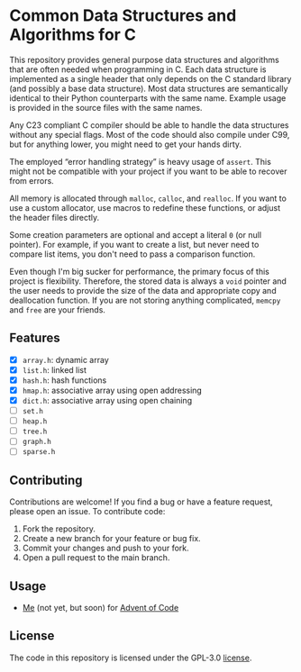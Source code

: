# Common Data Structures and Algorithms for C

This repository provides general purpose data structures and algorithms that are often needed when
programming in C. Each data structure is implemented as a single header that only depends on the C
standard library (and possibly a base data structure). Most data structures are semantically
identical to their Python counterparts with the same name. Example usage is provided in the source
files with the same names.

Any C23 compliant C compiler should be able to handle the data structures without any special flags.
Most of the code should also compile under C99, but for anything lower, you might need to get your
hands dirty.

The employed “error handling strategy” is heavy usage of `assert`. This might not be compatible with
your project if you want to be able to recover from errors.

All memory is allocated through `malloc`, `calloc`, and `realloc`. If you want to use a custom
allocator, use macros to redefine these functions, or adjust the header files directly.

Some creation parameters are optional and accept a literal `0` (or null pointer). For example, if
you want to create a list, but never need to compare list items, you don't need to pass a comparison
function.

Even though I'm big sucker for performance, the primary focus of this project is flexibility.
Therefore, the stored data is always a `void` pointer and the user needs to provide the size of the
data and appropriate copy and deallocation function. If you are not storing anything complicated,
`memcpy` and `free` are your friends.

## Features

- [x] `array.h`: dynamic array
- [x] `list.h`: linked list
- [x] `hash.h`: hash functions
- [x] `hmap.h`: associative array using open addressing
- [x] `dict.h`: associative array using open chaining
- [ ] `set.h`
- [ ] `heap.h`
- [ ] `tree.h`
- [ ] `graph.h`
- [ ] `sparse.h`

## Contributing

Contributions are welcome! If you find a bug or have a feature request, please open an issue. To
contribute code:

1. Fork the repository.
2. Create a new branch for your feature or bug fix.
3. Commit your changes and push to your fork.
4. Open a pull request to the main branch.

## Usage

- [Me](https://github.com/hheinzer/advent-of-code-c) (not yet, but soon) for [Advent of
  Code](https://adventofcode.com/)


## License

The code in this repository is licensed under the GPL-3.0 [license](LICENSE).
